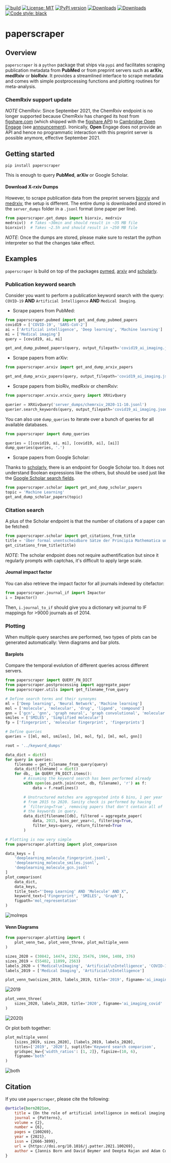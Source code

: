[![build](https://github.com/PhosphorylatedRabbits/paperscraper/actions/workflows/build.yml/badge.svg)](https://github.com/PhosphorylatedRabbits/paperscraper/actions/workflows/build.yml)
[![License:
MIT](https://img.shields.io/badge/License-MIT-yellow.svg)](https://opensource.org/licenses/MIT)
[![PyPI version](https://badge.fury.io/py/paperscraper.svg)](https://badge.fury.io/py/paperscraper)
[![Downloads](https://pepy.tech/badge/paperscraper)](https://pepy.tech/project/paperscraper)
[![Downloads](https://pepy.tech/badge/paperscraper/month)](https://pepy.tech/project/paperscraper)
[![Code style: black](https://img.shields.io/badge/code%20style-black-000000.svg)](https://github.com/psf/black)

# paperscraper

## Overview

`paperscraper` is a `python` package that ships via `pypi` and facilitates scraping
publication metadata from **PubMed** or from preprint servers such as **arXiv**,
**medRxiv** or **bioRxiv**. It provides a streamlined interface to scrape metadata and comes
with simple postprocessing functions and plotting routines for meta-analysis.

### ChemRxiv support update
*NOTE* ChemRxiv:
Since September 2021, the ChemRxiv endpoint is no longer supported because ChemRxiv has changed its host from [figshare.com](https://figshare.com/blog/Figshare_to_power_ChemRxiv_Beta_New_Chemistry_Preprint_Server_For_The_Global_Chemistry_Community/322) (which shipped with the [figshare API](https://docs.figshare.com)) to [Cambridge Open Engage](https://www.google.com/search?q=open%20engage) (see [announcement](https://axial.acs.org/2021/06/10/chemrxiv-open-engage-platform/)). Ironically, **Open** Engage does not provide an API and hence no programmatic interaction with this preprint server is possible anymore, effective September 2021.

## Getting started

```console
pip install paperscraper
```

This is enough to query **PubMed**, **arXiv** or Google Scholar.

#### Download X-rxiv Dumps

However, to scrape publication data from the preprint servers [biorxiv](https://www.biorxiv.org) and [medrxiv](https://www.medrxiv.org), the setup is different. The entire dump is downloaded and stored in the `server_dumps` folder in a `.jsonl` format (one paper per line).

```py
from paperscraper.get_dumps import biorxiv, medrxiv
medrxiv()  # Takes ~30min and should result in ~35 MB file
biorxiv()  # Takes ~2.5h and should result in ~250 MB file
```

*NOTE*: Once the dumps are stored, please make sure to restart the python interpreter
so that the changes take effect. 

## Examples

`paperscraper` is build on top of the packages [pymed](https://pypi.org/project/pymed/),
[arxiv](https://pypi.org/project/arxiv/) and [scholarly](https://pypi.org/project/scholarly/). 

### Publication keyword search

Consider you want to perform a publication keyword search with the query:
`COVID-19` **AND** `Artificial Intelligence` **AND** `Medical Imaging`. 

* Scrape papers from PubMed:

```py
from paperscraper.pubmed import get_and_dump_pubmed_papers
covid19 = ['COVID-19', 'SARS-CoV-2']
ai = ['Artificial intelligence', 'Deep learning', 'Machine learning']
mi = ['Medical imaging']
query = [covid19, ai, mi]

get_and_dump_pubmed_papers(query, output_filepath='covid19_ai_imaging.jsonl')
```

* Scrape papers from arXiv:

```py
from paperscraper.arxiv import get_and_dump_arxiv_papers

get_and_dump_arxiv_papers(query, output_filepath='covid19_ai_imaging.jsonl')
```

* Scrape papers from bioRiv, medRxiv or chemRxiv:

```py
from paperscraper.xrxiv.xrxiv_query import XRXivQuery

querier = XRXivQuery('server_dumps/chemrxiv_2020-11-10.jsonl')
querier.search_keywords(query, output_filepath='covid19_ai_imaging.jsonl')
```

You can also use `dump_queries` to iterate over a bunch of queries for all available databases.

```py
from paperscraper import dump_queries

queries = [[covid19, ai, mi], [covid19, ai], [ai]]
dump_queries(queries, '.')
```

* Scrape papers from Google Scholar:

Thanks to [scholarly](https://pypi.org/project/scholarly/), there is an endpoint for Google Scholar too.
It does not understand Boolean expressions like the others, but should be used just like
the [Google Scholar search fields](https://scholar.google.com).

```py
from paperscraper.scholar import get_and_dump_scholar_papers
topic = 'Machine Learning'
get_and_dump_scholar_papers(topic)
```

### Citation search

A plus of the Scholar endpoint is that the number of citations of a paper can be fetched:

```py
from paperscraper.scholar import get_citations_from_title
title = 'Über formal unentscheidbare Sätze der Principia Mathematica und verwandter Systeme I.'
get_citations_from_title(title)
```

*NOTE*: The scholar endpoint does not require authentification but since it regularly
prompts with captchas, it's difficult to apply large scale.

#### Journal impact factor

You can also retrieve the impact factor for all journals indexed by citefactor:
```py
from paperscraper.journal_if import Impactor
i = Impactor()
```
Then, `i.journal_to_if` should give you a dictionary wit journal to IF mappings for >9000 journals as of 2014.

### Plotting

When multiple query searches are performed, two types of plots can be generated
automatically: Venn diagrams and bar plots.

#### Barplots

Compare the temporal evolution of different queries across different servers.

```py
from paperscraper import QUERY_FN_DICT
from paperscraper.postprocessing import aggregate_paper
from paperscraper.utils import get_filename_from_query

# Define search terms and their synonyms
ml = ['Deep learning', 'Neural Network', 'Machine learning']
mol = ['molecule', 'molecular', 'drug', 'ligand', 'compound']
gnn = ['gcn', 'gnn', 'graph neural', 'graph convolutional', 'molecular graph']
smiles = ['SMILES', 'Simplified molecular']
fp = ['fingerprint', 'molecular fingerprint', 'fingerprints']

# Define queries
queries = [[ml, mol, smiles], [ml, mol, fp], [ml, mol, gnn]]

root = '../keyword_dumps'

data_dict = dict()
for query in queries:
    filename = get_filename_from_query(query)
    data_dict[filename] = dict()
    for db,_ in QUERY_FN_DICT.items():
        # Assuming the keyword search has been performed already
        with open(os.path.join(root, db, filename), 'r') as f:
            data = f.readlines()

        # Unstructured matches are aggregated into 6 bins, 1 per year
        # from 2015 to 2020. Sanity check is performed by having 
        # `filtering=True`, removing papers that don't contain all of
        # the keywords in query.
        data_dict[filename][db], filtered = aggregate_paper(
            data, 2015, bins_per_year=1, filtering=True,
            filter_keys=query, return_filtered=True
        )

# Plotting is now very simple
from paperscraper.plotting import plot_comparison

data_keys = [
    'deeplearning_molecule_fingerprint.jsonl',
    'deeplearning_molecule_smiles.jsonl', 
    'deeplearning_molecule_gcn.jsonl'
]
plot_comparison(
    data_dict,
    data_keys,
    title_text="'Deep Learning' AND 'Molecule' AND X",
    keyword_text=['Fingerprint', 'SMILES', 'Graph'],
    figpath='mol_representation'
)
```

![molreps](https://github.com/PhosphorylatedRabbits/paperscraper/blob/master/assets/molreps.png "MolReps")


#### Venn Diagrams

```py
from paperscraper.plotting import (
    plot_venn_two, plot_venn_three, plot_multiple_venn
)

sizes_2020 = (30842, 14474, 2292, 35476, 1904, 1408, 376)
sizes_2019 = (55402, 11899, 2563)
labels_2020 = ('Medical\nImaging', 'Artificial\nIntelligence', 'COVID-19')
labels_2019 = ['Medical Imaging', 'Artificial\nIntelligence']

plot_venn_two(sizes_2019, labels_2019, title='2019', figname='ai_imaging')
```

![2019](https://github.com/PhosphorylatedRabbits/paperscraper/blob/master/assets/ai_imaging.png "2019")


```py
plot_venn_three(
    sizes_2020, labels_2020, title='2020', figname='ai_imaging_covid'
)
```

![2020](https://github.com/PhosphorylatedRabbits/paperscraper/blob/master/assets/ai_imaging_covid.png "2020"))

Or plot both together:

```py
plot_multiple_venn(
    [sizes_2019, sizes_2020], [labels_2019, labels_2020], 
    titles=['2019', '2020'], suptitle='Keyword search comparison', 
    gridspec_kw={'width_ratios': [1, 2]}, figsize=(10, 6),
    figname='both'
)
```

![both](https://github.com/PhosphorylatedRabbits/paperscraper/blob/master/assets/both.png "Both")



## Citation
If you use `paperscraper`, please cite the following:

```bib
@article{born2021on,
	title = {On the role of artificial intelligence in medical imaging of COVID-19},
	journal = {Patterns},
	volume = {2},
	number = {6},
	pages = {100269},
	year = {2021},
	issn = {2666-3899},
	url = {https://doi.org/10.1016/j.patter.2021.100269},
	author = {Jannis Born and David Beymer and Deepta Rajan and Adam Coy and Vandana V. Mukherjee and Matteo Manica and Prasanth Prasanna and Deddeh Ballah and Michal Guindy and Dorith Shaham and Pallav L. Shah and Emmanouil Karteris and Jan L. Robertus and Maria Gabrani and Michal Rosen-Zvi}
}
```
